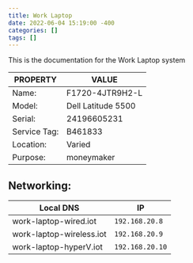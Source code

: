 ```yaml
---
title: Work Laptop
date: 2022-06-04 15:19:00 -400
categories: []
tags: []
---
```


This is the documentation for the Work Laptop system


| PROPERTY     | VALUE                                           |
| ------------ | ----------------------------------------------- |
| Name:        | F1720-4JTR9H2-L                                 |
| Model:       | Dell Latitude 5500                              |
| Serial:      | 24196605231                                     |
| Service Tag: | B461833                                         |
| Location:    | Varied                                          |
| Purpose:     | moneymaker                                      |

## Networking:

| Local DNS                | IP              |
| ------------------------ | --------------- |
| work-laptop-wired.iot    | `192.168.20.8`  |
| work-laptop-wireless.iot | `192.168.20.9`  |
| work-laptop-hyperV.iot   | `192.168.20.10` |

